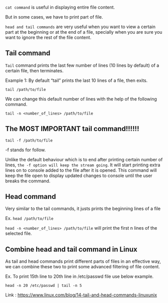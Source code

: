 `cat command` is useful in displaying entire file content.

But in some cases, we have to print part of file. 

`head and tail commands`
are very useful when you want to view a certain part at the beginning or at the end of a file, specially when you are sure you want to ignore the rest of the file content.

## Tail command ##

`Tail` command prints the last few number of lines (10 lines by default) of a certain file, then terminates.

Example 1: By default “tail” prints the last 10 lines of a file, then exits.

`tail /path/to/file`

We can change this default number of lines with the help of the following command.

`tail -n <number_of_lines> /path/to/file`


## The MOST IMPORTANT tail command!!!!!! ##
`tail -f /path/to/file`

-f stands for follow.

Unlike the default behaviour which is to end after printing certain number of lines, `the -f option will keep the stream going`. 
It will start printing extra lines on to console added to the file after it is opened. 
This command will keep the file open to display updated changes to console until the user breaks the command.






## Head command ##

Very similar to the tail commands, it justs prints the beginning lines of a file

Ex. `head /path/to/file`

`head -n <number_of_lines> /path/to/file` will print the first n lines of the selected file.





## Combine head and tail command in Linux ##

As tail and head commands print different parts of files in an effective way, we can combine these two to print some advanced filtering of file content. 

Ex. To print 15th line to 20th line in /etc/passwd file use below example.

`head -n 20 /etc/passwd | tail -n 5`



Link : https://www.linux.com/blog/14-tail-and-head-commands-linuxunix
